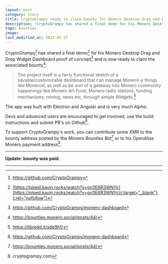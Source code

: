 ```yaml
---
layout: post
category: story
title: CryptoGrampy ready to claim bounty for Monero Desktop Drag and Drop Widget Dashboard PoC
description: "CryptoGrampy has shared a final demo for his Monero Desktop Drag and Drop Widget Dashboard proof of concept and is now ready to claim the associated bounty."
tags: bounties
image: 
last_modified_at: 2022-01-27
---
```


CryptoGrampy[^1] has shared a final demo[^2] for his Monero Desktop Drag and Drop Widget Dashboard proof of concept[^3] and is now ready to claim the associated bounty[^4]:

> The project itself is a fairly functional sketch of a savable/customizable dashboard that can manage Monero-y things like Monerod, as well as be sort of a gateway into Monero community happenings like Monero Art Fund, Monero radio stations, funding mechanisms, mining, news etc, through simple Widgets.[^5]

The app was built with Electron and Angular and is very much *Alpha*. 

Devs and advanced users are encouraged to get involved, use the build instructions and submit PR's on Github[^3].

To support CryptoGrampy's work, you can contribute some XMR to the bounty address posted by the *Monero Bounties Bot*[^4] or to his OpenAlias Monero payment address[^6].

---

**Update: bounty was paid.**

---

[^1]: https://github.com/CryptoGrampy
[^2]: [https://piped.kavin.rocks/watch?v=gc0E6R3WNYc](https://piped.kavin.rocks/watch?v=gc0E6R3WNYc){:target="_blank"}{:rel="nofollow"}
[^3]: https://github.com/CryptoGrampy/monero-dashboard
[^4]: https://bounties.monero.social/posts/44/
[^5]: https://libredd.it/sde9hf/
[^6]: cryptogrampy.com
